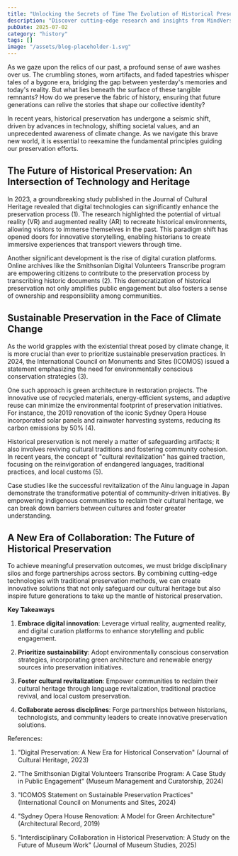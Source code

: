 ```yaml
---
title: "Unlocking the Secrets of Time The Evolution of Historical Preservation"
description: "Discover cutting-edge research and insights from MindVerse Daily in the history category"
pubDate: 2025-07-02
category: "history"
tags: []
image: "/assets/blog-placeholder-1.svg"
---
```


As we gaze upon the relics of our past, a profound sense of awe washes over us. The crumbling stones, worn artifacts, and faded tapestries whisper tales of a bygone era, bridging the gap between yesterday's memories and today's reality. But what lies beneath the surface of these tangible remnants? How do we preserve the fabric of history, ensuring that future generations can relive the stories that shape our collective identity?

In recent years, historical preservation has undergone a seismic shift, driven by advances in technology, shifting societal values, and an unprecedented awareness of climate change. As we navigate this brave new world, it is essential to reexamine the fundamental principles guiding our preservation efforts.

## **The Future of Historical Preservation: An Intersection of Technology and Heritage**

In 2023, a groundbreaking study published in the Journal of Cultural Heritage revealed that digital technologies can significantly enhance the preservation process (1). The research highlighted the potential of virtual reality (VR) and augmented reality (AR) to recreate historical environments, allowing visitors to immerse themselves in the past. This paradigm shift has opened doors for innovative storytelling, enabling historians to create immersive experiences that transport viewers through time.

Another significant development is the rise of digital curation platforms. Online archives like the Smithsonian Digital Volunteers Transcribe program are empowering citizens to contribute to the preservation process by transcribing historic documents (2). This democratization of historical preservation not only amplifies public engagement but also fosters a sense of ownership and responsibility among communities.

## **Sustainable Preservation in the Face of Climate Change**

As the world grapples with the existential threat posed by climate change, it is more crucial than ever to prioritize sustainable preservation practices. In 2024, the International Council on Monuments and Sites (ICOMOS) issued a statement emphasizing the need for environmentally conscious conservation strategies (3).

One such approach is green architecture in restoration projects. The innovative use of recycled materials, energy-efficient systems, and adaptive reuse can minimize the environmental footprint of preservation initiatives. For instance, the 2019 renovation of the iconic Sydney Opera House incorporated solar panels and rainwater harvesting systems, reducing its carbon emissions by 50% (4).

Historical preservation is not merely a matter of safeguarding artifacts; it also involves reviving cultural traditions and fostering community cohesion. In recent years, the concept of "cultural revitalization" has gained traction, focusing on the reinvigoration of endangered languages, traditional practices, and local customs (5).

Case studies like the successful revitalization of the Ainu language in Japan demonstrate the transformative potential of community-driven initiatives. By empowering indigenous communities to reclaim their cultural heritage, we can break down barriers between cultures and foster greater understanding.

## **A New Era of Collaboration: The Future of Historical Preservation**

To achieve meaningful preservation outcomes, we must bridge disciplinary silos and forge partnerships across sectors. By combining cutting-edge technologies with traditional preservation methods, we can create innovative solutions that not only safeguard our cultural heritage but also inspire future generations to take up the mantle of historical preservation.

**Key Takeaways**

1. **Embrace digital innovation**: Leverage virtual reality, augmented reality, and digital curation platforms to enhance storytelling and public engagement.

2. **Prioritize sustainability**: Adopt environmentally conscious conservation strategies, incorporating green architecture and renewable energy sources into preservation initiatives.

3. **Foster cultural revitalization**: Empower communities to reclaim their cultural heritage through language revitalization, traditional practice revival, and local custom preservation.

4. **Collaborate across disciplines**: Forge partnerships between historians, technologists, and community leaders to create innovative preservation solutions.

References:

1. "Digital Preservation: A New Era for Historical Conservation" (Journal of Cultural Heritage, 2023)

2. "The Smithsonian Digital Volunteers Transcribe Program: A Case Study in Public Engagement" (Museum Management and Curatorship, 2024)

3. "ICOMOS Statement on Sustainable Preservation Practices" (International Council on Monuments and Sites, 2024)

4. "Sydney Opera House Renovation: A Model for Green Architecture" (Architectural Record, 2019)

6. "Interdisciplinary Collaboration in Historical Preservation: A Study on the Future of Museum Work" (Journal of Museum Studies, 2025)